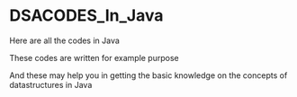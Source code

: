 # DSACODES_In_Java

Here are all the codes in Java 

These codes are written for example purpose

And these may help you in getting the basic knowledge on the concepts of datastructures in Java

